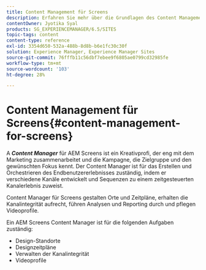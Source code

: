```yaml
---
title: Content Management für Screens
description: Erfahren Sie mehr über die Grundlagen des Content Managements für Screens.
contentOwner: Jyotika Syal
products: SG_EXPERIENCEMANAGER/6.5/SITES
topic-tags: content
content-type: reference
exl-id: 3354d650-532a-488b-8d8b-b6e1fc30c30f
solution: Experience Manager, Experience Manager Sites
source-git-commit: 76fffb11c56dbf7ebee9f6805ae0799cd32985fe
workflow-type: tm+mt
source-wordcount: '103'
ht-degree: 28%

---
```


# Content Management für Screens{#content-management-for-screens}

A ***Content Manager*** für AEM Screens ist ein Kreativprofi, der eng mit dem Marketing zusammenarbeitet und die Kampagne, die Zielgruppe und den gewünschten Fokus kennt. Der Content Manager ist für das Erstellen und Orchestrieren des Endbenutzererlebnisses zuständig, indem er verschiedene Kanäle entwickelt und Sequenzen zu einem zeitgesteuerten Kanalerlebnis zuweist.

Content Manager für Screens gestalten Orte und Zeitpläne, erhalten die Kanalintegrität aufrecht, führen Analysen und Reporting durch und pflegen Videoprofile.

Ein AEM Screens Content Manager ist für die folgenden Aufgaben zuständig:

* Design-Standorte
* Designzeitpläne
* Verwalten der Kanalintegrität
* Videoprofile
